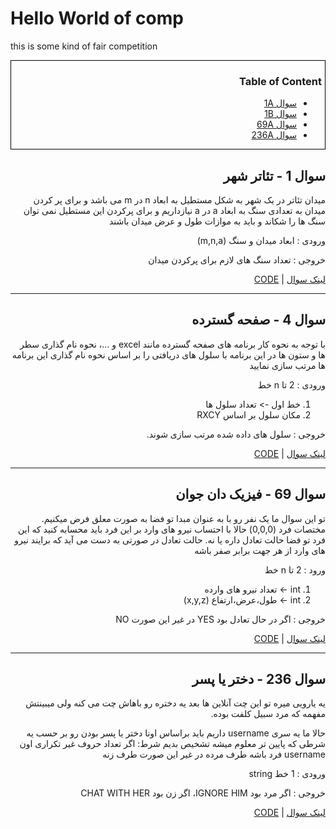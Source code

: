 # Hello World of comp

this is some kind of fair competition

<div dir="rtl" style="border: 1.5px solid black; padding-right: 5px;">

### Table of Content
- [سوال 1A](#1A)
- [سوال 1B](#1B)
- [سوال 69A](#69A)
- [سوال 236A](#236A)

</div>

<div dir="rtl" id="1A">

## سوال 1 - تئاتر شهر
میدان تئاتر در یک شهر به شکل مستطیل به ابعاد n در m می باشد و برای پر کردن میدان به تعدادی سنگ به ابعاد a در a نیازداریم و برای پرکردن این مستطیل نمی توان سنگ ها را شکاند و باید به موازات طول و عرض میدان باشند

ورودی : ابعاد میدان و سنگ (m,n,a)

خروجی : تعداد سنگ های لازم برای پرکردن میدان

[لینک سوال](http://codeforces.com/problemset/problem/1/A) | 
[CODE](/A/1A/main.c)

</div>

* * *

<div dir="rtl" id="1B">

## سوال 4 - صفحه گسترده
با توجه به نحوه کار برنامه های صفحه گسترده مانند excel و ...، نحوه نام گذاری سطر ها و ستون ها در این برنامه با سلول های دریافتی را بر اساس نحوه نام گذاری این برنامه ها مرتب سازی نمایید

ورودی : 2 تا n خط 
1. خط اول -> تعداد سلول ها
2. مکان سلول بر اساس RXCY

خروجی : سلول های داده شده مرتب سازی شوند. 

[لینک سوال](http://codeforces.com/problemset/problem/1/B) | 
[CODE](/B/1B/main.c)

</div>

* * *

<div dir="rtl" id="69A">

## سوال 69 - فیزیک دان جوان
تو این سوال ما یک نفر رو با به عنوان مبدا تو فضا به صورت معلق فرض میکنیم. مختصات فرد (0,0,0)
حالا با احتساب نیرو های وارد بر این فرد باید محسابه کنید که این فرد تو فضا حالت تعادل داره یا نه.
حالت تعادل در صورتی به دست می آید که برایند نیرو های وارد از هر جهت برابر صفر باشه

ورود : 2 تا n خط
1. int -> تعداد نیرو های وارده
2. int -> طول،عرض،ارتفاع (x,y,z)

خروجی : اگر در حال تعادل بود YES در غیر این صورت NO

[لینک سوال](http://codeforces.com/problemset/problem/69/A) | 
[CODE](/A/69A/main.c)


</div>

* * *

<div dir="rtl" id="236A">

## سوال 236 - دختر یا پسر
یه یارویی میره تو این چت آنلاین ها بعد یه دختره رو باهاش چت می کنه ولی میبینتش مفهمه که مرد سبیل کلفت بوده.

حالا ما یه سری username داریم باید براساس اونا دختر یا پسر بودن رو بر حسب یه شرطی که پایین تر معلوم میشه تشخیص بدیم
شرط: اگر تعداد حروف غیر تکراری اون username فرد باشه طرف مرده در غیر این صورت طرف زنه

ورودی : 1 خط string

خروجی : اگر مرد بود IGNORE HIM، اگر زن بود CHAT WITH HER

[لینک سوال](http://codeforces.com/problemset/problem/236/A) | 
[CODE](/A/236A/main.c)

</div>
